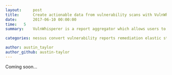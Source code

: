 ```yaml
---
layout:     post
title:      Create actionable data from vulnerability scans with VulnWhisperer and Elastic Stack
date:       2017-06-10 00:00:00
time:   5
summary:    VulnWhisperer is a report aggregator which allows users to set custom risk scores and create actionable data for security analyst to effectively mitigate vulnerabilites. 

categories: nessus convert vulnerability reports remediation elastic stack vulnwhisperer filebeat

author: austin_taylor
author_github: austin-taylor
---
```


Coming soon...
